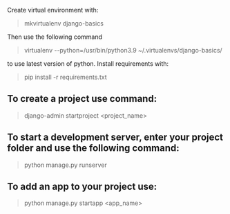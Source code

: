 Create virtual environment with:
> mkvirtualenv django-basics

Then use the following command
> virtualenv --python=/usr/bin/python3.9 ~/.virtualenvs/django-basics/

to use latest version of python.
Install requirements with:
> pip install -r requirements.txt

## To create a project use command:
> django-admin startproject <project_name>

## To start a development server, enter your project folder and use the following command:
> python manage.py runserver
 
## To add an app to your project use:
> python manage.py startapp <app_name>
